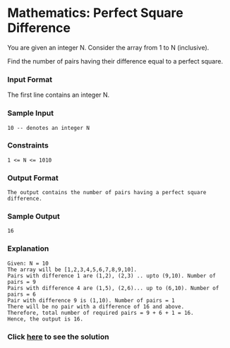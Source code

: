 # Mathematics: Perfect Square Difference

You are given an integer N. Consider the array from 1 to N (inclusive).

Find the number of pairs having their difference equal to a perfect square.
 

### Input Format
The first line contains an integer N.
 

### Sample Input
```
10 -- denotes an integer N
``` 

### Constraints
```
1 <= N <= 1010
```

### Output Format
```
The output contains the number of pairs having a perfect square difference.
```

### Sample Output
```
16
```
 

### Explanation
```
Given: N = 10
The array will be [1,2,3,4,5,6,7,8,9,10].
Pairs with difference 1 are (1,2), (2,3) .. upto (9,10). Number of pairs = 9
Pairs with difference 4 are (1,5), (2,6)... up to (6,10). Number of pairs = 6
Pair with difference 9 is (1,10). Number of pairs = 1
There will be no pair with a difference of 16 and above.
Therefore, total number of required pairs = 9 + 6 + 1 = 16.
Hence, the output is 16.
```

### Click [here](./solutions/Question2.java) to see the solution
